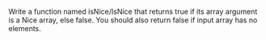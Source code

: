 Write a function named isNice/IsNice that returns true if its array argument is a Nice array, else false. You should also return false if input array has no elements.